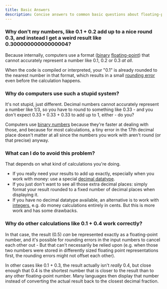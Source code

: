 ```yaml
--- 
title: Basic Answers
description: Concise answers to common basic questions about floating-point math, like "Why don't my numbers add up?"
---
```


### Why don't my numbers, like 0.1 + 0.2 add up to a nice round 0.3, and instead I get a weird result like 0.30000000000000004?

Because internally, computers use a format ([binary](/formats/binary/) [floating-point](/formats/fp/)) that
cannot accurately represent a number like 0.1, 0.2 or 0.3 *at all*.

When the code is compiled or interpreted, your "0.1" is already 
rounded to the nearest number in that format, which results 
in a small [rounding error](/errors/rounding/) even before the calculation happens.

### Why do computers use such a stupid system?

It's not stupid, just different. Decimal numbers cannot accurately 
represent a number like 1/3, so you have to round to something like 
0.33 - and you  don't expect 0.33 + 0.33 + 0.33 to add up to 1, either - do you?

Computers use [binary numbers](/formats/binary/) because they're faster at dealing with 
those, and because for most calculations, a tiny error in the 17th
decimal place doesn't matter at all since the numbers you work with
aren't round (or that precise) anyway.

### What can I do to avoid this problem?

That depends on what kind of calculations you're doing.

* If you really need your results to add up exactly, especially when you work with money: use a special [decimal datatype](/formats/exact/).
* If you just don't want to see all those extra decimal places: simply format your result rounded to a fixed number of decimal places when displaying it.
* If you have no decimal datatype available, an alternative is to work with [integers](/formats/integer/), e.g. do money calculations entirely in cents. But this is more work and has some drawbacks.

### Why do other calculations like 0.1 + 0.4 work correctly?

In that case, the result (0.5) *can* be represented exactly as a floating-point number,
and it's possible for rounding errors in the input numbers to cancel each other out -
But that can't necessarily be relied upon (e.g. when those two numbers
were stored in differently sized floating point representations first, the rounding 
errors might not offset each other).

In other cases like 0.1 + 0.3, the result actually isn't *really* 0.4, but close enough that 0.4 
is the shortest number that is closer to the result than to any other floating-point number. Many languages then display that number instead of converting the actual result back to the closest
decimal fraction.
